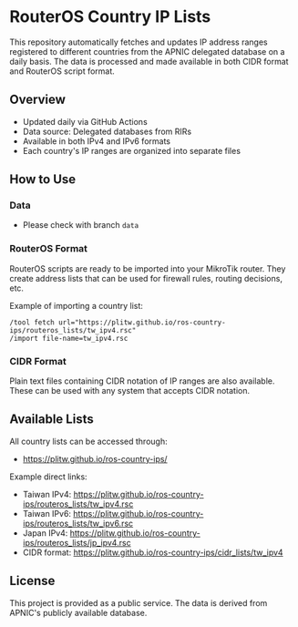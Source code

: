 # RouterOS Country IP Lists

This repository automatically fetches and updates IP address ranges registered to different countries from the APNIC delegated database on a daily basis. The data is processed and made available in both CIDR format and RouterOS script format.

## Overview

- Updated daily via GitHub Actions
- Data source: Delegated databases from RIRs
- Available in both IPv4 and IPv6 formats
- Each country's IP ranges are organized into separate files

## How to Use

### Data
* Please check with branch `data`

### RouterOS Format

RouterOS scripts are ready to be imported into your MikroTik router. They create address lists that can be used for firewall rules, routing decisions, etc.

Example of importing a country list:

```
/tool fetch url="https://plitw.github.io/ros-country-ips/routeros_lists/tw_ipv4.rsc"
/import file-name=tw_ipv4.rsc
```

### CIDR Format

Plain text files containing CIDR notation of IP ranges are also available. These can be used with any system that accepts CIDR notation.

## Available Lists

All country lists can be accessed through:
- https://plitw.github.io/ros-country-ips/

Example direct links:
- Taiwan IPv4: https://plitw.github.io/ros-country-ips/routeros_lists/tw_ipv4.rsc
- Taiwan IPv6: https://plitw.github.io/ros-country-ips/routeros_lists/tw_ipv6.rsc
- Japan IPv4: https://plitw.github.io/ros-country-ips/routeros_lists/jp_ipv4.rsc
- CIDR format: https://plitw.github.io/ros-country-ips/cidr_lists/tw_ipv4


## License

This project is provided as a public service. The data is derived from APNIC's publicly available database. 